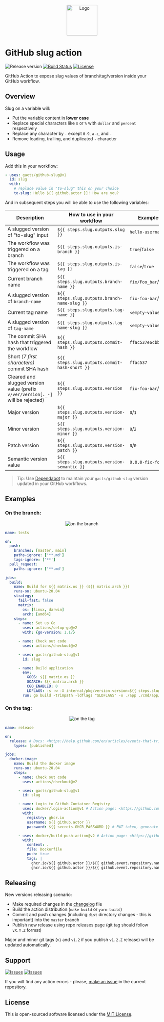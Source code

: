 <p align="center">
  <img src="https://avatars0.githubusercontent.com/u/44036562?s=200&v=4" alt="Logo" width="100" />
</p>

# GitHub slug action

![Release version][badge_release_version]
[![Build Status][badge_build]][link_build]
[![License][badge_license]][link_license]

GitHub Action to expose slug values of branch/tag/version inside your GitHub workflow.

## Overview

Slug on a variable will:

- Put the variable content in **lower case**
- Replace special characters like `$` or `%` with `dollar` and `percent` respectively
- Replace any character by `-` except `0-9`, `a-z`, and `-`
- Remove leading, trailing, and duplicated `-` character

## Usage

Add this in your workflow:

```yaml
- uses: gacts/github-slug@v1
  id: slug
  with:
    # replace value in "to-slug" this on your choice
    to-slug: Hello ${{ github.actor }}! How are you?
```

And in subsequent steps you will be able to use the following variables:

Description                            | How to use in your workflow                  | Examples for `branch`/`tag` workflows
-------------------------------------- | -------------------------------------------- | -------------------------------------
A slugged version of "to-slug" input   | `${{ steps.slug.outputs.slug }}`             | `hello-username-how-are-you`
The workflow was triggered on a branch | `${{ steps.slug.outputs.is-branch }}`        | `true`/`false`
The workflow was triggered on a tag    | `${{ steps.slug.outputs.is-tag }}`           | `false`/`true`
Current branch name                    | `${{ steps.slug.outputs.branch-name }}`      | `fix/Foo_bar`/`<empty-value>`
A slugged version of `branch-name`     | `${{ steps.slug.outputs.branch-name-slug }}` | `fix-foo-bar`/`<empty-value>`
Current tag name                       | `${{ steps.slug.outputs.tag-name }}`         | `<empty-value>`/`v1.2-rc1_Lorem`
A slugged version of `tag-name`        | `${{ steps.slug.outputs.tag-name-slug }}`    | `<empty-value>`/`v1-2-rc1-lorem`
The commit SHA hash that triggered the workflow | `${{ steps.slug.outputs.commit-hash }}`    | `ffac537e6cbbf934b08745a378932722df287a53`
Short _(7 first characters)_ commit SHA hash | `${{ steps.slug.outputs.commit-hash-short }}` | `ffac537`
Cleared and slugged version value (prefix `v/ver/version[._-]` will be rejected) | `${{ steps.slug.outputs.version }}` | `fix-foo-bar`/`1.2-rc1-lorem`
Major version                          | `${{ steps.slug.outputs.version-major }}`    | `0`/`1`
Minor version                          | `${{ steps.slug.outputs.version-minor }}`    | `0`/`2`
Patch version                          | `${{ steps.slug.outputs.version-patch }}`    | `0`/`0`
Semantic version value                 | `${{ steps.slug.outputs.version-semantic }}` | `0.0.0-fix-foo-bar`/`1.2.0-rc1-lorem`

> Tip: Use [Dependabot][use_dependabot] to maintain your `gacts/github-slug` version updated in your GitHub workflows.

## Examples

### On the branch:

<p align="center">
  <img src="https://hsto.org/webt/ah/qe/_e/ahqe_e03-tvp-whxpn0g6_q_vo8.png" alt="on the branch" />
</p>

```yaml
name: tests

on:
  push:
    branches: [master, main]
    paths-ignore: ['**.md']
    tags-ignore: ['**']
  pull_request:
    paths-ignore: ['**.md']

jobs:
  build:
    name: Build for ${{ matrix.os }} (${{ matrix.arch }})
    runs-on: ubuntu-20.04
    strategy:
      fail-fast: false
      matrix:
        os: [linux, darwin]
        arch: [amd64]
    steps:
      - name: Set up Go
        uses: actions/setup-go@v2
        with: {go-version: 1.17}

      - name: Check out code
        uses: actions/checkout@v2

      - uses: gacts/github-slug@v1
        id: slug

      - name: Build application
        env:
          GOOS: ${{ matrix.os }}
          GOARCH: ${{ matrix.arch }}
          CGO_ENABLED: 0
          LDFLAGS: -s -w -X internal/pkg/version.version=${{ steps.slug.outputs.branch-name-slug }}@${{ steps.slug.outputs.commit-hash-short }}
        run: go build -trimpath -ldflags "$LDFLAGS" -o ./app ./cmd/app/
```

### On the tag:

<p align="center">
  <img src="https://hsto.org/webt/y7/pl/ov/y7plovzqsmgjafdbwncrlysiaqm.png" alt="on the tag" />
</p>

```yaml
name: release

on:
  release: # Docs: <https://help.github.com/en/articles/events-that-trigger-workflows#release-event-release>
    types: [published]

jobs:
  docker-image:
    name: Build the docker image
    runs-on: ubuntu-20.04
    steps:
      - name: Check out code
        uses: actions/checkout@v2

      - uses: gacts/github-slug@v1
        id: slug

      - name: Login to GitHub Container Registry
        uses: docker/login-action@v1 # Action page: <https://github.com/docker/login-action>
        with:
          registry: ghcr.io
          username: ${{ github.actor }}
          password: ${{ secrets.GHCR_PASSWORD }} # PAT token, generate new: <https://github.com/settings/tokens/new>

      - uses: docker/build-push-action@v2 # Action page: <https://github.com/docker/build-push-action>
        with:
          context: .
          file: Dockerfile
          push: true
          tags: |
            ghcr.io/${{ github.actor }}/${{ github.event.repository.name }}:${{ steps.slug.outputs.version }}
            ghcr.io/${{ github.actor }}/${{ github.event.repository.name }}:latest
```

## Releasing

New versions releasing scenario:

- Make required changes in the [changelog](CHANGELOG.md) file
- Build the action distribution (`make build` or `yarn build`)
- Commit and push changes (including `dist` directory changes - this is important) into the `master` branch
- Publish new release using repo releases page (git tag should follow `vX.Y.Z` format)

Major and minor git tags (`v1` and `v1.2` if you publish `v1.2.Z` release) will be updated automatically.

## Support

[![Issues][badge_issues]][link_issues]
[![Issues][badge_pulls]][link_pulls]

If you will find any action errors - please, [make an issue][link_create_issue] in the current repository.

## License

This is open-sourced software licensed under the [MIT License][link_license].

[badge_build]:https://img.shields.io/github/workflow/status/gacts/github-slug/tests?maxAge=30
[badge_release_version]:https://img.shields.io/github/release/gacts/github-slug.svg?maxAge=30
[badge_license]:https://img.shields.io/github/license/gacts/github-slug.svg?longCache=true
[badge_release_date]:https://img.shields.io/github/release-date/gacts/github-slug.svg?maxAge=180
[badge_commits_since_release]:https://img.shields.io/github/commits-since/gacts/github-slug/latest.svg?maxAge=45
[badge_issues]:https://img.shields.io/github/issues/gacts/github-slug.svg?maxAge=45
[badge_pulls]:https://img.shields.io/github/issues-pr/gacts/github-slug.svg?maxAge=45

[link_build]:https://github.com/gacts/github-slug/actions
[link_license]:https://github.com/gacts/github-slug/blob/master/LICENSE
[link_issues]:https://github.com/gacts/github-slug/issues
[link_create_issue]:https://github.com/gacts/github-slug/issues/new
[link_pulls]:https://github.com/gacts/github-slug/pulls

[use_dependabot]:https://docs.github.com/en/code-security/supply-chain-security/keeping-your-dependencies-updated-automatically/keeping-your-actions-up-to-date-with-dependabot
